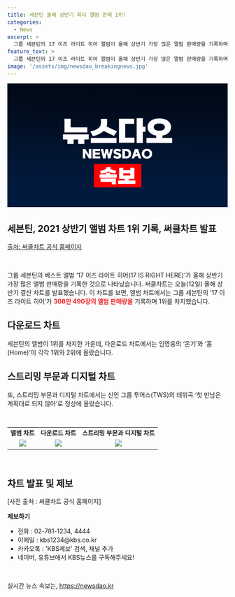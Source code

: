 ```yaml
---
title: 세븐틴 올해 상반기 최다 앨범 판매 1위!
categories:
  - News
excerpt: >
  그룹 세븐틴의 17 이즈 라이트 히어 앨범이 올해 상반기 가장 많은 앨범 판매량을 기록하며 써클차트에서 1위를 차지했습니다. 세븐틴의 성과뿐만 아니라 임영웅과 TWS의 흥행이 돋보인다. 세븐틴의 대세적인 인기와 다양한 아티스트들의 성공적인 활약이 돋보이는 것으로 나타났다.
feature_text: >
  그룹 세븐틴의 17 이즈 라이트 히어 앨범이 올해 상반기 가장 많은 앨범 판매량을 기록하며 써클차트에서 1위를 차지했습니다. 세븐틴의 성과뿐만 아니라 임영웅과 TWS의 흥행이 돋보인다. 세븐틴의 대세적인 인기와 다양한 아티스트들의 성공적인 활약이 돋보이는 것으로 나타났다.
image: '/assets/img/newsdao_breakingnews.jpg'
---
```


<p><img src="/assets/img/newsdao_breakingnews.jpg" alt="implanttips 속보" /></p>

<h2>세븐틴, 2021 상반기 앨범 차트 1위 기록, 써클차트 발표</h2>

<p data-ke-size="size16"><a href="https://www.circlechart.com">출처: 써클차트 공식 홈페이지</a></p>

<p data-ke-size="size16">&nbsp;</p>

<p>그룹 세븐틴의 베스트 앨범 ‘17 이즈 라이트 히어(17 IS RIGHT HERE)’가 올해 상반기 가장 많은 앨범 판매량을 기록한 것으로 나타났습니다. 써클차트는 오늘(12일) 올해 상반기 결산 차트를 발표했습니다. 이 차트를 보면, 앨범 차트에서는 그룹 세븐틴의 ‘17 이즈 라이트 히어’가 <b><span style="color: #ee2323;">308만 490장의 앨범 판매량을</span></b> 기록하며 1위를 차지했습니다.</p>

<h2 data-ke-size="size26">다운로드 차트</h2>

<p>세븐틴의 앨범이 1위를 차지한 가운데, 다운로드 차트에서는 임영웅의 ‘온기’와 ‘홈(Home)’이 각각 1위와 2위에 올랐습니다.</p>

<h2 data-ke-size="size26">스트리밍 부문과 디지털 차트</h2>

<p>또, 스트리밍 부문과 디지털 차트에서는 신인 그룹 투어스(TWS)의 데뷔곡 ‘첫 만남은 계획대로 되지 않아’로 정상에 올랐습니다.</p>

<p data-ke-size="size16">&nbsp;</p>

<table>
<tbody>
<tr>
<td style="text-align: center; height: 17px;"><b>앨범 차트</b></td>
<td style="text-align: center; height: 17px;"><b>다운로드 차트</b></td>
<td style="text-align: center; height: 17px;"><b>스트리밍 부문과 디지털 차트</b></td>
</tr>
<tr>
<td style="text-align: center; height: 17px;"><img src="https://via.placeholder.com/150"></td>
<td style="text-align: center; height: 17px;"><img src="https://via.placeholder.com/150"></td>
<td style="text-align: center; height: 17px;"><img src="https://via.placeholder.com/150"></td>
</tr>
</tbody>
</table>

<p data-ke-size="size16">&nbsp;</p>

<h2 data-ke-size="size26">차트 발표 및 제보</h2>

<p>[사진 출처 : 써클차트 공식 홈페이지]</p>

<p><strong>제보하기</strong></p>

<ul>
<li>전화 : 02-781-1234, 4444</li>
<li>이메일 : kbs1234@kbs.co.kr</li>
<li>카카오톡 : 'KBS제보' 검색, 채널 추가</li>
<li>네이버, 유튜브에서 KBS뉴스를 구독해주세요!</li>
</ul>

<p data-ke-size="size16">&nbsp;</p>
실시간 뉴스 속보는, <a href="https://newsdao.kr" rel="dofollow">https://newsdao.kr</a>


